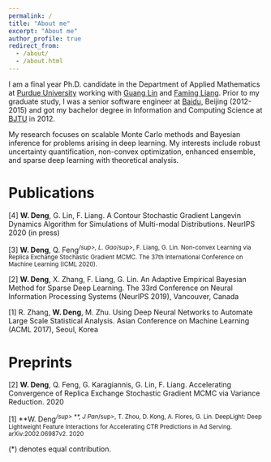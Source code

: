 ```yaml
---
permalink: /
title: "About me"
excerpt: "About me"
author_profile: true
redirect_from: 
  - /about/
  - /about.html
---
```


I am a final year Ph.D. candidate in the Department of Applied Mathematics at [Purdue University](https://www.purdue.edu/science/) working with [Guang Lin](https://www.math.purdue.edu/~lin491/) and [Faming Liang](https://www.stat.purdue.edu/~fmliang/). Prior to my graduate study, I was a senior software engineer at [Baidu](https://www.baidu.com/), Beijing (2012-2015) and got my bachelor degree in Information and Computing Science at [BJTU](https://www.bjtu.edu.cn/) in 2012.

My research focuses on scalable Monte Carlo methods and Bayesian inference for problems arising in deep learning. My interests include robust uncertainty quantification, non-convex optimization, enhanced ensemble, and sparse deep learning with theoretical analysis.




Publications
======


[4] **W. Deng**, G. Lin, F. Liang. A Contour Stochastic Gradient Langevin Dynamics Algorithm for Simulations of Multi-modal Distributions. NeurIPS 2020 (in press)


[3] **W. Deng**, Q. Feng<sup>*/sup>, L. Gao<sup>*/sup>, F. Liang, G. Lin. Non-convex Learning via Replica Exchange Stochastic Gradient MCMC. The 37th International Conference on Machine Learning (ICML 2020).


[2] **W. Deng**, X. Zhang, F. Liang, G. Lin. An Adaptive Empirical Bayesian Method for Sparse Deep Learning. The 33rd Conference on Neural Information Processing Systems (NeurIPS 2019), Vancouver, Canada

[1] R. Zhang, **W. Deng**, M. Zhu. Using Deep Neural Networks to Automate Large Scale Statistical Analysis. Asian Conference on Machine Learning (ACML 2017), Seoul, Korea

Preprints
======


[2] **W. Deng**, Q. Feng, G. Karagiannis, G. Lin, F. Liang. Accelerating Convergence of Replica Exchange Stochastic Gradient MCMC via Variance Reduction. 2020

[1] **W. Deng<sup>*/sup> **, J Pan<sup>*/sup>, T. Zhou, D. Kong, A. Flores, G. Lin. DeepLight: Deep Lightweight Feature Interactions for Accelerating CTR Predictions in Ad Serving. arXiv:2002.06987v2. 2020

(*) denotes equal contribution.

